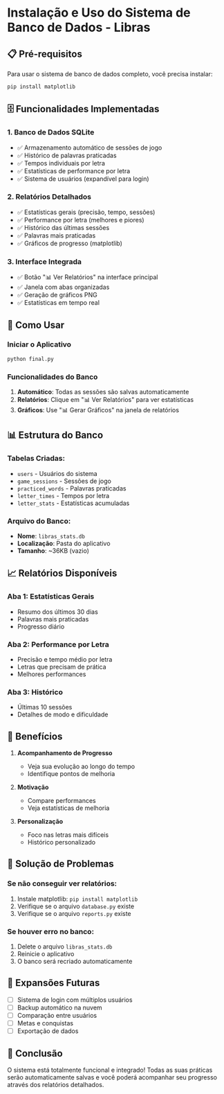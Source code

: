 # Instalação e Uso do Sistema de Banco de Dados - Libras

## 📋 Pré-requisitos

Para usar o sistema de banco de dados completo, você precisa instalar:

```bash
pip install matplotlib
```

## 🗄️ Funcionalidades Implementadas

### 1. **Banco de Dados SQLite**
- ✅ Armazenamento automático de sessões de jogo
- ✅ Histórico de palavras praticadas
- ✅ Tempos individuais por letra
- ✅ Estatísticas de performance por letra
- ✅ Sistema de usuários (expandível para login)

### 2. **Relatórios Detalhados**
- ✅ Estatísticas gerais (precisão, tempo, sessões)
- ✅ Performance por letra (melhores e piores)
- ✅ Histórico das últimas sessões
- ✅ Palavras mais praticadas
- ✅ Gráficos de progresso (matplotlib)

### 3. **Interface Integrada**
- ✅ Botão "📊 Ver Relatórios" na interface principal
- ✅ Janela com abas organizadas
- ✅ Geração de gráficos PNG
- ✅ Estatísticas em tempo real

## 🚀 Como Usar

### Iniciar o Aplicativo
```bash
python final.py
```

### Funcionalidades do Banco
1. **Automático**: Todas as sessões são salvas automaticamente
2. **Relatórios**: Clique em "📊 Ver Relatórios" para ver estatísticas
3. **Gráficos**: Use "📊 Gerar Gráficos" na janela de relatórios

## 📊 Estrutura do Banco

### Tabelas Criadas:
- `users` - Usuários do sistema
- `game_sessions` - Sessões de jogo
- `practiced_words` - Palavras praticadas
- `letter_times` - Tempos por letra
- `letter_stats` - Estatísticas acumuladas

### Arquivo do Banco:
- **Nome**: `libras_stats.db`
- **Localização**: Pasta do aplicativo
- **Tamanho**: ~36KB (vazio)

## 📈 Relatórios Disponíveis

### Aba 1: Estatísticas Gerais
- Resumo dos últimos 30 dias
- Palavras mais praticadas
- Progresso diário

### Aba 2: Performance por Letra
- Precisão e tempo médio por letra
- Letras que precisam de prática
- Melhores performances

### Aba 3: Histórico
- Últimas 10 sessões
- Detalhes de modo e dificuldade

## 🎯 Benefícios

1. **Acompanhamento de Progresso**
   - Veja sua evolução ao longo do tempo
   - Identifique pontos de melhoria

2. **Motivação**
   - Compare performances
   - Veja estatísticas de melhoria

3. **Personalização**
   - Foco nas letras mais difíceis
   - Histórico personalizado

## 🔧 Solução de Problemas

### Se não conseguir ver relatórios:
1. Instale matplotlib: `pip install matplotlib`
2. Verifique se o arquivo `database.py` existe
3. Verifique se o arquivo `reports.py` existe

### Se houver erro no banco:
1. Delete o arquivo `libras_stats.db`
2. Reinicie o aplicativo
3. O banco será recriado automaticamente

## 📱 Expansões Futuras

- [ ] Sistema de login com múltiplos usuários
- [ ] Backup automático na nuvem
- [ ] Comparação entre usuários
- [ ] Metas e conquistas
- [ ] Exportação de dados

## 🎉 Conclusão

O sistema está totalmente funcional e integrado! Todas as suas práticas serão automaticamente salvas e você poderá acompanhar seu progresso através dos relatórios detalhados.